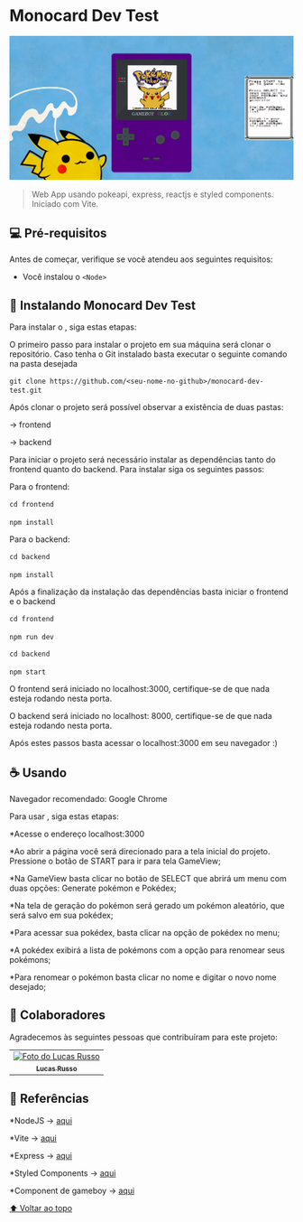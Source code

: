# Monocard Dev Test

<!---Esses são exemplos. Veja https://shields.io para outras pessoas ou para personalizar este conjunto de escudos. Você pode querer incluir dependências, status do projeto e informações de licença aqui--->


<img src="./frontend/src/assets/images/project-overview.png" alt="exemplo imagem">

> Web App usando pokeapi, express, reactjs e styled components. Iniciado com Vite.


## 💻 Pré-requisitos

Antes de começar, verifique se você atendeu aos seguintes requisitos:
* Você instalou o `<Node>`

## 🚀 Instalando Monocard Dev Test

Para instalar o <Monocard Dev Test>, siga estas etapas:

O primeiro passo para instalar o projeto em sua máquina será clonar o repositório. Caso tenha o Git instalado basta executar o seguinte comando na pasta desejada

```
git clone https://github.com/<seu-nome-no-github>/monocard-dev-test.git
```

Após clonar o projeto será possível observar a existência de duas pastas:

-> frontend

-> backend

Para iniciar o projeto será necessário instalar as dependências tanto do frontend quanto do backend. Para instalar siga os seguintes passos:

Para o frontend:
```
cd frontend

npm install
```

Para o backend:
```
cd backend

npm install
```

Após a finalização da instalação das dependências basta iniciar o frontend e o backend

```
cd frontend

npm run dev
```


```
cd backend

npm start
```


O frontend será iniciado no localhost:3000, certifique-se de que nada esteja rodando nesta porta.

O backend será iniciado no localhost: 8000, certifique-se de que nada esteja rodando nesta porta.


Após estes passos basta acessar o localhost:3000 em seu navegador :)


## ☕ Usando <Monocard Dev Test>
 
Navegador recomendado: Google Chrome

Para usar <Monocard Dev Test>, siga estas etapas:

*Acesse o endereço localhost:3000

*Ao abrir a página você será direcionado para a tela inicial do projeto. Pressione o botão de START para ir para tela GameView;

*Na GameView basta clicar no botão de SELECT que abrirá um menu com duas opções: Generate pokémon e Pokédex;

*Na tela de geração do pokémon será gerado um pokémon aleatório, que será salvo em sua pokédex;

*Para acessar sua pokédex, basta clicar na opção de pokédex no menu;

*A pokédex exibirá a lista de pokémons com a opção para renomear seus pokémons;

*Para renomear o pokémon basta clicar no nome e digitar o novo nome desejado;


## 🤝 Colaboradores

Agradecemos às seguintes pessoas que contribuíram para este projeto:

<table>
  <tr>
    <td align="center">
      <a href="#">
        <img src="https://avatars3.githubusercontent.com/u/44789183" width="100px;" alt="Foto do Lucas Russo"/><br>
        <sub>
          <b>Lucas Russo</b>
        </sub>
      </a>
    </td>
  </tr>
</table>


## 📝 Referências

*NodeJS -> <a href="https://nodejs.dev/">aqui</a>

*Vite -> <a href="https://vitejs.dev/">aqui</a>

*Express -> <a href="https://expressjs.com/pt-br/">aqui</a>

*Styled Components -> <a href="https://styled-components.com/">aqui</a>

*Component de gameboy -> <a href="https://codepen.io/luismsf/pen/kOyQbR">aqui</a>

[⬆ Voltar ao topo](#monocard-dev-test)<br>
